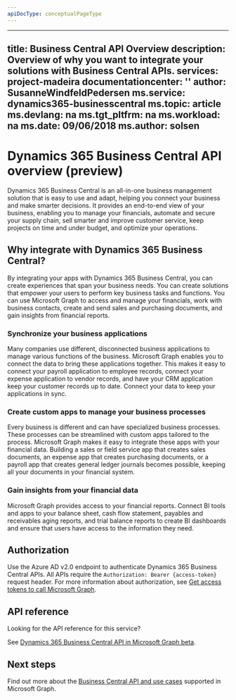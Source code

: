 ```yaml
---
apiDocType: conceptualPageType
---
```

---
title: Business Central API Overview 
description: Overview of why you want to integrate your solutions with Business Central APIs.
services: project-madeira
documentationcenter: ''
author: SusanneWindfeldPedersen
ms.service: dynamics365-businesscentral
ms.topic: article
ms.devlang: na
ms.tgt_pltfrm: na
ms.workload: na
ms.date: 09/06/2018
ms.author: solsen
---

# Dynamics 365 Business Central API overview (preview)
Dynamics 365 Business Central is an all-in-one business management solution that is easy to use and adapt, helping you connect your business and make smarter decisions. It provides an end-to-end view of your business, enabling you to manage your financials, automate and secure your supply chain, sell smarter and improve customer service, keep projects on time and under budget, and optimize your operations.

## Why integrate with Dynamics 365 Business Central?
By integrating your apps with Dynamics 365 Business Central, you can create experiences that span your business needs. You can create solutions that empower your users to perform key business tasks and functions. You can use Microsoft Graph to access and manage your financials, work with business contacts, create and send sales and purchasing documents, and gain insights from financial reports. 

### Synchronize your business applications
Many companies use different, disconnected business applications to manage various functions of the business. Microsoft Graph enables you to connect the data to bring these applications together. This makes it easy to connect your payroll application to employee records, connect your expense application to vendor records, and have your CRM application keep your customer records up to date. Connect your data to keep your applications in sync.

### Create custom apps to manage your business processes
Every business is different and can have specialized business processes. These processes can be streamlined with custom apps tailored to the process. Microsoft Graph makes it easy to integrate these apps with your financial data. Building a sales or field service app that creates sales documents, an expense app that creates purchasing documents, or a payroll app that creates general ledger journals becomes possible, keeping all your documents in your financial system.

### Gain insights from your financial data
Microsoft Graph provides access to your financial reports. Connect BI tools and apps to your balance sheet, cash flow statement, payables and receivables aging reports, and trial balance reports to create BI dashboards and ensure that users have access to the information they need.

## Authorization
Use the Azure AD v2.0 endpoint to authenticate Dynamics 365 Business Central APIs. All APIs require the `Authorization: Bearer {access-token}` request header. For more information about authorization, see [Get access tokens to call Microsoft Graph](https://developer.microsoft.com/graph/docs/concepts/auth_overview).

## API reference
Looking for the API reference for this service?

See [Dynamics 365 Business Central API in Microsoft Graph beta](../api-reference/beta/resources/dynamics_graph_reference.md).


## Next steps
Find out more about the [Business Central API and use cases](../api-reference/beta/resources/dynamics_graph_reference.md) supported in Microsoft Graph.
